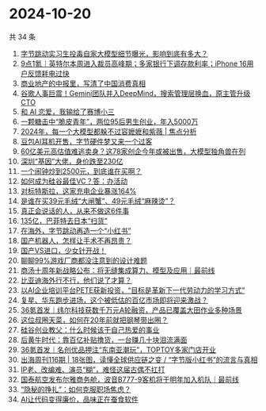 # 2024-10-20

共 34 条

<!-- BEGIN 36KR -->
<!-- 最后更新时间 2024-10-20 07:13:51 +0800 -->
1. [字节跳动实习生投毒自家大模型细节曝光，影响到底有多大？](https://36kr.com/p/2998717634655363)
1. [9点1氪｜英特尔本周进入裁员高峰期；多家银行下调存款利率；iPhone 16用户反馈耗电过快](https://36kr.com/p/2998154264574337)
1. [商业地产的中报里，写清了中国消费真相](https://36kr.com/p/2998179962173827)
1. [谷歌人事巨震！Gemini团队并入DeepMind，搜索管理层换血，原主管升级CTO](https://36kr.com/p/2998051674503552)
1. [和 AI 恋爱，我输给了赛博小三](https://36kr.com/p/2998853715474825)
1. [一颗糖击中“脆皮青年”，两位95后男生创业，年入5000万](https://36kr.com/p/2998107617786243)
1. [2024年，每一个大模型都躲不过容嬷嬷和紫薇  | 焦点分析](https://36kr.com/p/2998747786115458)
1. [豆包AI耳机开售，字节硬件梦又来一个过客](https://36kr.com/p/2997971658831488)
1. [60亿美元高估值难逃卖身？这78家创企今年或被出售，大模型独角兽在列](https://36kr.com/p/2998105753613449)
1. [深圳“基因”大佬，身价跌至230亿](https://36kr.com/p/2998734060991620)
1. [一个闹钟炒到2500元，到底谁在买啊？](https://36kr.com/p/2998007608751233)
1. [如何成为硅谷最佳VC？答：办活动](https://36kr.com/p/2998831179135112)
1. [对标特斯拉，这家充电企业暴涨164%](https://36kr.com/p/2997990287505282)
1. [是谁在买39元毛绒“大闸蟹”、49元毛绒“麻辣烫”？](https://36kr.com/p/2998819360159879)
1. [真正会说话的人，从来不做这6件事](https://36kr.com/p/2998688510900613)
1. [135亿，巴菲特去日本“扫货”](https://36kr.com/p/2998814027806856)
1. [在海外，字节跳动再造一个“小红书”](https://36kr.com/p/2997661048630920)
1. [国产机器人，怎样让手术不再昂贵？](https://36kr.com/p/2997968228447880)
1. [国产VS进口，少女针开战！](https://36kr.com/p/2998072063735938)
1. [聊聊99%游戏厂商都没注意到的设计难题](https://36kr.com/p/2998061401340297)
1. [商汤十周年新战略公布：将无缝集成算力、模型及应用｜最前线](https://36kr.com/p/2998885918636416)
1. [比亚迪海外行不行，他们说了才算？](https://36kr.com/p/2996293885484680)
1. [以AI企业培训平台PETE获新投资，“目标是革新下一代劳动力的学习方式”](https://36kr.com/p/2998032786225033)
1. [复星、华东跑步进场，这个被低估的百亿市场即将迎来激战？](https://36kr.com/p/2998675098401155)
1. [36氪首发｜纬尔科技获数千万元A轮融资，产品已覆盖大田作业多种场景](https://36kr.com/p/2997720301072003)
1. [这位叔圈天菜，如何在20年前就把钢琴带出圈？](https://36kr.com/p/2996443776757381)
1. [硅谷创业教父：什么时候该干自己热爱的事业](https://36kr.com/p/2986128176766723)
1. [后黄牛时代：靠百亿补贴撸货，一台赚几十块泪流满面](https://36kr.com/p/2997916494771840)
1. [36氪首发｜名创优品押注“东南亚潮玩”，TOPTOY多家门店开业](https://36kr.com/p/2999153941936259)
1. [出海周刊116期 | 18张图，读懂全球供应链之变 / “字节版小红书”的流言与真相](https://36kr.com/p/2998825496279431)
1. [IP老、改编难、演员“糊”，难怪这届古偶不扛打](https://36kr.com/p/2998130980682116)
1. [国泰航空发布尔雅商务舱，波音B777-9客机将于明年加入机队｜最前线](https://36kr.com/p/2998940674144643)
1. [“隐秘的挣扎”：如何克服职场焦虑？](https://36kr.com/p/2989529610184963)
1. [AI让代码变得廉价，品味正在蚕食软件](https://36kr.com/p/2987417881092355)
<!-- END 36KR -->